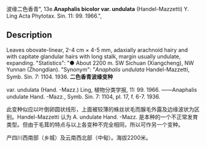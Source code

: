 波缘二色香青",
13e.**Anaphalis bicolor var. undulata** (Handel-Mazzetti) Y. Ling Acta Phytotax. Sin. 11: 99. 1966.",

## Description
Leaves obovate-linear, 2-4 cm × 4-5 mm, adaxially arachnoid hairy and with capitate glandular hairs with long stalk, margin usually undulate, expanding.
  "Statistics": "● About 2200 m. SW Sichuan (Xiangcheng), NW Yunnan (Zhongdian).
  "Synonym": "*Anaphalis undulata* Handel-Mazzetti, Symb. Sin. 7: 1104. 1936.
**二色香青波缘变种**

var. undulata (Hand. -Mazz.) Ling, 植物分类学报, 11: 99. 1966. ——Anaphalis undulate Hand. -Mazz., Symb. Sin. 7: 1104, pl. 17, f. 6-7. 1936.

此变种似应以叶倒卵圆状线形，上面被较薄的蛛丝状毛而腺毛外露及边缘波状为区别。Handel-Mazzetti 认为 A. undulate Hand. -Mazz. 是本种的一个不正常发育类型。但由于毛茸的特点与以上各变种不完全相同，所以可作另一个变种。

产四川西南部（乡城）及云南西北部（中甸）。海拔2200米。
